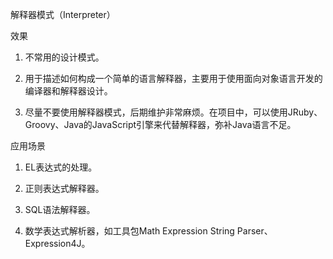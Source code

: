 解释器模式（Interpreter）

效果
1. 不常用的设计模式。

2. 用于描述如何构成一个简单的语言解释器，主要用于使用面向对象语言开发的编译器和解释器设计。

3. 尽量不要使用解释器模式，后期维护非常麻烦。在项目中，可以使用JRuby、Groovy、Java的JavaScript引擎来代替解释器，弥补Java语言不足。


应用场景
1. EL表达式的处理。

2. 正则表达式解释器。

3. SQL语法解释器。

4. 数学表达式解析器，如工具包Math Expression String Parser、Expression4J。